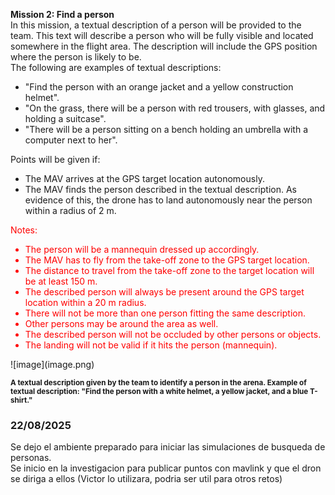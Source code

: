 **Mission 2: Find a person**  
In this mission, a textual description of a person will be provided to the team. This text will describe a
person who will be fully visible and located somewhere in the flight area. The description will include
the GPS position where the person is likely to be.  
The following are examples of textual descriptions:
- "Find the person with an orange jacket and a yellow construction helmet".
- "On the grass, there will be a person with red trousers, with glasses, and holding a suitcase".
- "There will be a person sitting on a bench holding an umbrella with a computer next to her".  
 
Points will be given if:
- The MAV arrives at the GPS target location autonomously.
- The MAV finds the person described in the textual description. As evidence of this, the
drone has to land autonomously near the person within a radius of 2 m.  
<p style="color:red">Notes:</p>
<ul style="color:red">
	<li>The person will be a mannequin dressed up accordingly.</li>
	<li>The MAV has to fly from the take-off zone to the GPS target location.</li>
	<li>The distance to travel from the take-off zone to the target location will be at least 150 m.</li>
	<li>The described person will always be present around the GPS target location within a 20 m radius.</li>
	<li>There will not be more than one person fitting the same description.</li>
	<li>Other persons may be around the area as well.</li>
	<li>The described person will not be occluded by other persons or objects.</li>
	<li>The landing will not be valid if it hits the person (mannequin).</li>
</ul>
![image](image.png)

<p><small><strong>A textual description given by the team to identify a person in the arena. Example of textual description: "Find the person with a white helmet, a yellow jacket, and a blue T-shirt."</strong></small></p>

### 22/08/2025
Se dejo el ambiente preparado para iniciar las simulaciones de busqueda de personas.  
Se inicio en la investigacion para publicar puntos con mavlink y que el dron se diriga a ellos (Victor lo utilizara, podria ser util para otros retos)